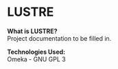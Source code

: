 # LUSTRE

<b>What is LUSTRE?</b></br>
Project documentation to be filled in.


<b>Technologies Used:</b></br>
Omeka - GNU GPL 3</br>
